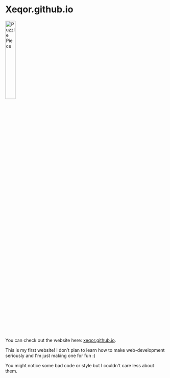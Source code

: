 # Xeqor.github.io

<img src="https://github.com/user-attachments/assets/c647ea97-9f22-45eb-9c25-9b91c117330d" alt="Puzzle Piece" width="25%">

You can check out the website here: [xeqor.github.io](https://xeqor.github.io/).

This is my first website! I don’t plan to learn how to make web-development seriously and I'm just making one for fun :)

You might notice some bad code or style but I couldn't care less about them.
